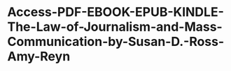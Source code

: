 # Access-PDF-EBOOK-EPUB-KINDLE-The-Law-of-Journalism-and-Mass-Communication-by-Susan-D.-Ross-Amy-Reyn